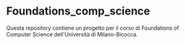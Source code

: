 # Foundations_comp_science
Questa repository contiene un progetto per il corso di Foundations of Computer Science dell'Università di Milano-Bicocca.
